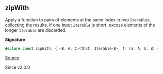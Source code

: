 ## zipWith

Apply a function to pairs of elements at the same index in two `Iterable`s, collecting the results. If one
input `Iterable` is short, excess elements of the longer `Iterable` are discarded.

**Signature**

```ts
declare const zipWith: { <B, A, C>(that: Iterable<B>, f: (a: A, b: B) => C): (self: Iterable<A>) => Iterable<C>; <A, B, C>(self: Iterable<A>, that: Iterable<B>, f: (a: A, b: B) => C): Iterable<C>; }
```

[Source](https://github.com/Effect-TS/effect/tree/main/packages/effect/src/Iterable.ts#L472)

Since v2.0.0